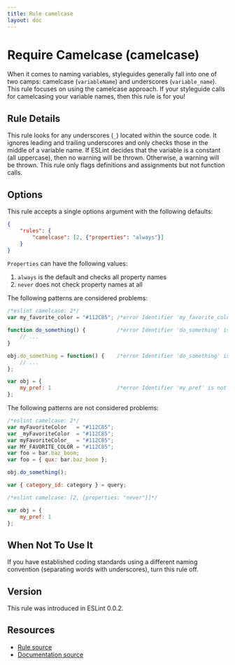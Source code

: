 ```yaml
---
title: Rule camelcase
layout: doc
---
```

<!-- Note: No pull requests accepted for this file. See README.md in the root directory for details. -->
# Require Camelcase (camelcase)

When it comes to naming variables, styleguides generally fall into one of two camps: camelcase (`variableName`) and underscores (`variable_name`). This rule focuses on using the camelcase approach. If your styleguide calls for camelcasing your variable names, then this rule is for you!

## Rule Details

This rule looks for any underscores (`_`) located within the source code. It ignores leading and trailing underscores and only checks those in the middle of a variable name. If ESLint decides that the variable is a constant (all uppercase), then no warning will be thrown. Otherwise, a warning will be thrown. This rule only flags definitions and assignments but not function calls.

## Options

This rule accepts a single options argument with the following defaults:

```json
{
    "rules": {
        "camelcase": [2, {"properties": "always"}]
    }
}
```

`Properties` can have the following values:

1. `always` is the default and checks all property names
2. `never` does not check property names at all

The following patterns are considered problems:

```js
/*eslint camelcase: 2*/
var my_favorite_color = "#112C85"; /*error Identifier 'my_favorite_color' is not in camel case.*/

function do_something() {          /*error Identifier 'do_something' is not in camel case.*/
    // ...
}

obj.do_something = function() {    /*error Identifier 'do_something' is not in camel case.*/
    // ...
};

var obj = {
    my_pref: 1                     /*error Identifier 'my_pref' is not in camel case.*/
};
```

The following patterns are not considered problems:

```js
/*eslint camelcase: 2*/
var myFavoriteColor   = "#112C85";
var _myFavoriteColor  = "#112C85";
var myFavoriteColor_  = "#112C85";
var MY_FAVORITE_COLOR = "#112C85";
var foo = bar.baz_boom;
var foo = { qux: bar.baz_boom };

obj.do_something();

var { category_id: category } = query;
```


```js
/*eslint camelcase: [2, {properties: "never"}]*/

var obj = {
    my_pref: 1
};
```

## When Not To Use It

If you have established coding standards using a different naming convention (separating words with underscores), turn this rule off.

## Version

This rule was introduced in ESLint 0.0.2.

## Resources

* [Rule source](https://github.com/eslint/eslint/tree/master/lib/rules/camelcase.js)
* [Documentation source](https://github.com/eslint/eslint/tree/master/docs/rules/camelcase.md)
